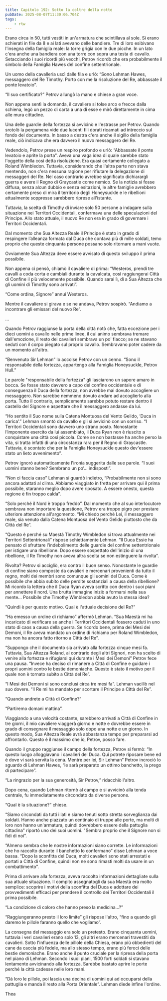 ```yaml
---
title: Capitolo 192: Sotto la coltre della notte
pubDate: 2025-08-07T11:30:06.704Z
tags:
    - rtw
---
```











Erano circa in 50, tutti vestiti in un'armatura che scintillava al sole. Si erano schierati in file da 8 e ai lati avevano delle bandiere. Tre di loro esibivano l'insegna della famiglia reale: la torre grigia con le due picche. In un lato c'era anche una bandiera con una torre con sopra una testa di cavallo. Setacciando i suoi ricordi più vecchi, Petrov ricordò che era probabilmente il simbolo della Famiglia Hawes del confine settentrionale.


Un uomo della cavalleria uscì dalle fila e urlò: “Sono Lehman Hawes, messaggero del Re Timothy. Porto con me la risoluzione del Re, abbassate il ponte levatoio”.


“Il suo certificato?” Petrov allungò la mano e chiese a gran voce.


Non appena sentì la domanda, il cavaliere si tolse arco e frecce dalla schiena, legò un pezzo di carta a una di esse e mirò direttamente in cima alle mura cittadine.


Una delle guardie della fortezza si avvicinò e l'estrasse per Petrov. Quando srotolò la pergamena vide due lucenti fili dorati ricamati ad intreccio sul fondo del documento. In basso a destra c'era anche il sigillo della famiglia reale, ciò indicava che era davvero il nuovo messaggero del Re.


Vedendolo, Petrov prese un respiro profondo e urlò: “Abbassate il ponte levatoio e aprite la porta". Aveva una vaga idea di quale sarebbe stato l'oggetto della così detta risoluzione. Era quasi certamente collegato a Roland Wimbledon. Tuttavia, considerando che l'altra parte non stava mentendo, non c'era nessuna ragione per rifiutare la delegazione di messaggeri del Re. Nel caso contrario avrebbe significato dichiarargli guerra e avere il Regno di Graycastle come nemico. Se la notizia si fosse diffusa, senza alcun dubbio e senza esitazioni, le altre famiglie avrebbero certamente preso di mira il territorio degli Honeysuckle e le ribellioni attualmente soppresse sarebbero riprese all'istante.


Tuttavia, la scelta di Timothy di inviare solo 50 persone a indagare sulla situazione nei Territori Occidentali, confermava una delle speculazioni del Principe. Allo stato attuale, il nuovo Re non era in grado di governare i Territori Occidentali.


Dal momento che Sua Altezza Reale il Principe è stato in grado di respingere l’alleanza formata dal Duca che contava più di mille soldati, temo proprio che queste cinquanta persone possano solo ritornare a mani vuote. 


Ovviamente Sua Altezza deve essere avvisato di questo sviluppo il prima possibile.


Non appena ci pensò, chiamò il cavaliere di prima: “Westeros, prendi tre cavalli a coda corta e cambiali durante la cavalcata, così raggiungerai Città di Confine il più velocemente possibile. Quando sarai lì, dì a Sua Altezza che gli uomini di Timothy sono arrivati”.


“Come ordina, Signore” annuì Westeros.


Mentre il cavaliere si girava e se ne andava, Petrov sospirò. “Andiamo a incontrare gli emissari del nuovo Re”.


…


Quando Petrov raggiunse la porta della città notò che, fatta eccezione per i dieci uomini a cavallo nelle prime linee, il cui animo sembrava tremare dall'emozione, il resto dei cavalieri sembrava un po' fiacco; se ne stavano seduti con il corpo piegato sul proprio cavallo. Sembravano poter cadere da un momento all'altro.


“Benvenuto Sir Lehman” lo accolse Petrov con un cenno. “Sono il responsabile della fortezza, appartengo alla Famiglia Honeysuckle, Petrov Hull.”


Le parole "responsabile della fortezza" gli lasciarono un sapore amaro in bocca. Se fosse stato davvero a capo del confine occidentale e di conseguenza il Duca della fortezza, non avrebbe mai dovuto accogliere un messaggero. Non sarebbe nemmeno dovuto andare ad accoglierlo alla porta. Tutto il contrario, semplicemente sarebbe potuto restare dentro il castello del Signore e aspettare che il messaggero andasse da lui.


“Ho sentito il Suo nome sulla Catena Montuosa del Vento Gelido, ‘Duca in carica’.” Lehman smontò da cavallo e gli si avvicinò con un sorriso. “I Territori Occidentali sono davvero uno strano posto. Nonostante l’imponente esercito da lui assemblato, il Duca Ryan non è riuscito a conquistare una città così piccola. Come se non bastasse ha anche perso la vita, si tratta infatti di una circostanza rara per il Regno di Graycastle. Tuttavia, è scontato che per la Famiglia Honeysuckle questo dev'essere stato un lieto avvenimento”.


Petrov ignorò automaticamente l'ironia suggerita dalle sue parole. “I suoi uomini stanno bene? Sembrano un po’… indisposti”.


“Non ci faccia caso” Lehman si guardò indietro, “Probabilmente non si sono ancora adattati al clima. Abbiamo viaggiato in fretta per arrivare qui il prima possibile, staranno meglio dopo avere riposato. A essere onesto, questa regione è fin troppo calda”.


“Solo perché il Nord è troppo freddo”. Dal momento che al suo interlocutore sembrava non importare la questione, Petrov era troppo pigro per prestare ulteriore attenzione all'argomento. “Mi chiedo perché Lei, il messaggero reale, sia venuto dalla Catena Montuosa del Vento Gelido piuttosto che da Città del Re”.


“Questo è perché su Maestà Timothy Wimbledon si trova attualmente nei Territori Settentrionali” rispose schiettamente Lehman. “Il Duca Essie ha pensato di sfruttare l'indebolimento delle guardie del confine settentrionale per istigare una ribellione. Dopo essere sospettato dell'inizio di una ribellione, il Re Timothy non aveva altra scelta se non estinguere la rivolta”.


Rivolta? Petrov si accigliò, era contro il buon senso. Nonostante le guardie di confine siano composte da cavalieri e mercenari provenienti da tutto il regno, molti dei membri sono comunque gli uomini del Duca. Come è possibile che abbia subito delle perdite sostanziali a causa della ribellione? Mi ricordo la lettera che il Duca Ryan aveva scritto con dentro i suoi piani per annettere il nord. Una brutta immagine iniziò a formarsi nella sua mente... Possibile che Timothy Wimbledon abbia avuto la stessa idea?


“Quindi è per questo motivo. Qual è l'attuale decisione del Re?”


“Ha emesso un ordine di richiamo” affermò Lehman. “Sua Maestà mi ha incaricato di verificare se anche i Territori Occidentali fossero caduti in uno stato di caos a causa della guerra. Se ricordo bene, prima dei Mesi dei Demoni, il Re aveva mandato un ordine di richiamo per Roland Wimbledon, ma non ha ancora fatto ritorno a Città del Re”.


“Suppongo che il documento sia arrivato alla fortezza cinque mesi fa. Tuttavia, Sua Altezza Roland, al contrario degli altri Signori, non ha scelto di venire alla fortezza e rifugiarsi qui durante i Mesi dei Demoni” Petrov fece una pausa. “Invece ha deciso di rimanere a Città di Confine e guidare i propri uomini contro le bestie demoniache. Questo è stato il motivo per il quale non è tornato subito a Città del Re”.


“I Mesi dei Demoni si sono conclusi circa tre mesi fa”. Lehman vacillò nel suo dovere. “Il Re mi ha mandato per scortare il Principe a Città del Re”.


“Quando andrete a Città di Confine?”


“Partiremo domani mattina”.


Viaggiando a una velocità costante, sarebbero arrivati a Città di Confine in tre giorni, il mio cavaliere viaggerà giorno e notte e dovrebbe essere in grado di consegnare il messaggio solo dopo una notte e un giorno. In questo modo, Sua Altezza Reale avrà abbastanza tempo per prepararsi ad affrontarlo. Questo è il massimo che io, Petrov, posso fare.


Quando il gruppo raggiunse il campo della fortezza, Petrov si fermò: “In questo luogo alloggiavano i cavalieri del Duca. Qui potrete riposare bene ed è dove vi sarà servita la cena. Mentre per lei, Sir Lehman” Petrov incrociò lo sguardo di Lehman Hawes, “le sarà preparato un ottimo banchetto, la prego di partecipare”.


“La ringrazio per la sua generosità, Sir Petrov,” ridacchiò l'altro.






Dopo cena, quando Lehman ritornò al campo e si avvicinò alla tenda centrale, fu immediatamente circondato da diverse persone.


“Qual è la situazione?” chiese.


“Siamo circondati da tutti i lati e siamo tenuti sotto stretta sorveglianza dai soldati. Hanno anche piazzato un centinaio di truppe alle porte, ma molti di loro non hanno un'armatura, quindi dovrebbero essere della pattuglia cittadina" riportò uno dei suoi uomini. "Sembra proprio che il Signore non si fidi di noi”.


“Almeno sembra che le nostre informazioni siano corrette. Le informazioni che ho raccolto durante il banchetto lo confermano” disse Lehman a voce bassa. “Dopo la sconfitta del Duca, molti cavalieri sono stati arrestati e portati a Città di Confine, quindi non ne sono rimasti molti da usare in un combattimento”.


Prima di arrivare alla fortezza, aveva raccolto informazioni dettagliate sulla sua attuale situazione. Il compito assegnatogli da sua Maestà era molto semplice: scoprire i motivi della sconfitta del Duca e adottare dei provvedimenti efficaci per prendere il controllo dei Territori Occidentali il prima possibile.


“La condizione di coloro che hanno preso la medicina…?”


“Raggiungeranno presto il loro limite” gli rispose l'altro, “fino a quando gli daremo le pillole faranno quello che vogliamo”.


La consegna del messaggio era solo un pretesto. Erano cinquanta uomini, tuttavia i veri cavalieri erano solo 13, gli altri erano mercenari travestiti da cavalieri. Sotto l'influenza delle pillole della Chiesa, erano più obbedienti del cane da caccia più fedele, ma allo stesso tempo, erano più feroci delle bestie demoniache. Erano anche il punto cruciale per la ripresa della porta nel piano di Lehman. Secondo i suoi piani, 1500 forti soldati si stavano lentamente avvicinando alla fortezza. Sarebbe bastato aprire le porte perché la città cadesse nelle loro mani.


“Dà loro le pillole, poi lascia una decina di uomini qui ad occuparsi della pattuglia e manda il resto alla Porta Orientale”. Lehman diede infine l'ordine.










Thea 


                                


                                



